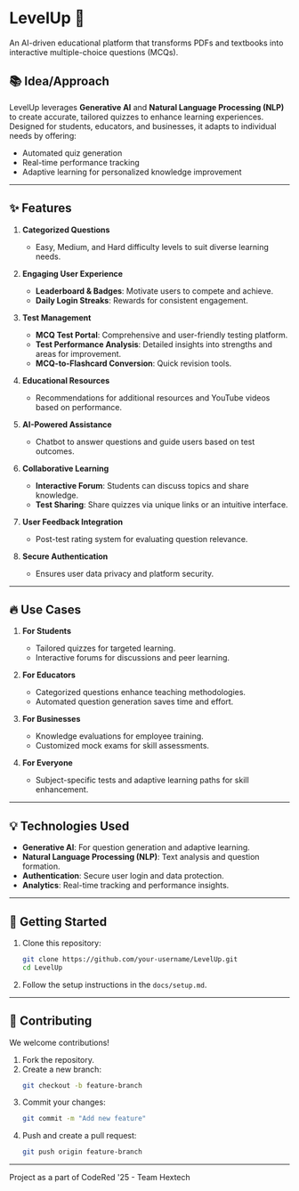 

# LevelUp 🚀  
An AI-driven educational platform that transforms PDFs and textbooks into interactive multiple-choice questions (MCQs).  

## 📚 Idea/Approach  
LevelUp leverages **Generative AI** and **Natural Language Processing (NLP)** to create accurate, tailored quizzes to enhance learning experiences. Designed for students, educators, and businesses, it adapts to individual needs by offering:  
- Automated quiz generation  
- Real-time performance tracking  
- Adaptive learning for personalized knowledge improvement  

---

## ✨ Features  
1. **Categorized Questions**  
   - Easy, Medium, and Hard difficulty levels to suit diverse learning needs.  

2. **Engaging User Experience**  
   - **Leaderboard & Badges**: Motivate users to compete and achieve.  
   - **Daily Login Streaks**: Rewards for consistent engagement.  

3. **Test Management**  
   - **MCQ Test Portal**: Comprehensive and user-friendly testing platform.  
   - **Test Performance Analysis**: Detailed insights into strengths and areas for improvement.  
   - **MCQ-to-Flashcard Conversion**: Quick revision tools.  

4. **Educational Resources**  
   - Recommendations for additional resources and YouTube videos based on performance.  

5. **AI-Powered Assistance**  
   - Chatbot to answer questions and guide users based on test outcomes.  

6. **Collaborative Learning**  
   - **Interactive Forum**: Students can discuss topics and share knowledge.  
   - **Test Sharing**: Share quizzes via unique links or an intuitive interface.  

7. **User Feedback Integration**  
   - Post-test rating system for evaluating question relevance.  

8. **Secure Authentication**  
   - Ensures user data privacy and platform security.  

---

## 🔥 Use Cases  

1. **For Students**  
   - Tailored quizzes for targeted learning.  
   - Interactive forums for discussions and peer learning.  

2. **For Educators**  
   - Categorized questions enhance teaching methodologies.  
   - Automated question generation saves time and effort.  

3. **For Businesses**  
   - Knowledge evaluations for employee training.  
   - Customized mock exams for skill assessments.  

4. **For Everyone**  
   - Subject-specific tests and adaptive learning paths for skill enhancement.  

---

## 💡 Technologies Used  
- **Generative AI**: For question generation and adaptive learning.  
- **Natural Language Processing (NLP)**: Text analysis and question formation.  
- **Authentication**: Secure user login and data protection.  
- **Analytics**: Real-time tracking and performance insights.  

---

## 🚀 Getting Started  
1. Clone this repository:  
   ```bash
   git clone https://github.com/your-username/LevelUp.git
   cd LevelUp
   ```
2. Follow the setup instructions in the `docs/setup.md`.  

---

## 🎯 Contributing  
We welcome contributions!  
1. Fork the repository.  
2. Create a new branch:  
   ```bash
   git checkout -b feature-branch
   ```  
3. Commit your changes:  
   ```bash
   git commit -m "Add new feature"
   ```  
4. Push and create a pull request:  
   ```bash
   git push origin feature-branch
   ```  

---
Project as a part of CodeRed '25 - Team Hextech
